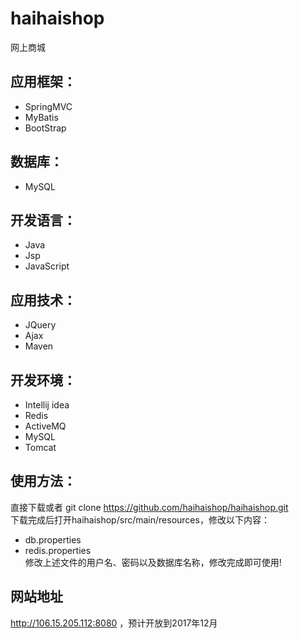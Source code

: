 
# haihaishop
网上商城

## 应用框架：
-    SpringMVC
-    MyBatis
-    BootStrap

## 数据库：
-    MySQL

## 开发语言：
-    Java
-    Jsp
-    JavaScript

## 应用技术：
-    JQuery
-    Ajax
-    Maven

## 开发环境：
-    Intellij idea
-    Redis
-    ActiveMQ
-    MySQL
-    Tomcat

## 使用方法：
  直接下载或者 git clone https://github.com/haihaishop/haihaishop.git</br>
  下载完成后打开haihaishop/src/main/resources，修改以下内容：
  - db.properties
  - redis.properties</br>
  修改上述文件的用户名、密码以及数据库名称，修改完成即可使用!
## 网站地址
http://106.15.205.112:8080 ，预计开放到2017年12月
